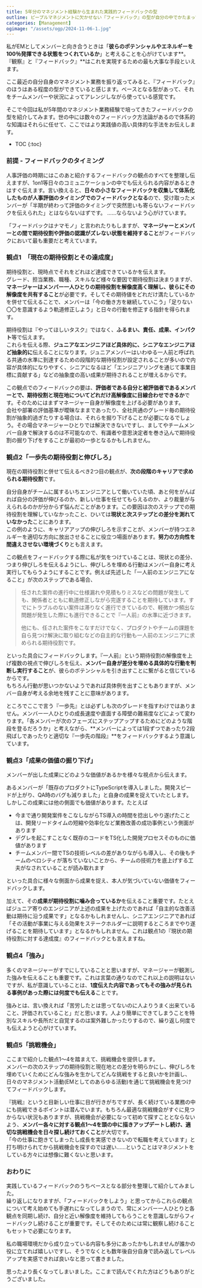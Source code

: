 ```yaml
---
title: 5年分のマネジメント経験から生まれた実践的フィードバックの型
outline: ピープルマネジメントに欠かせない『フィードバック』の型が自分の中でかたまってきました。実践の中で積み上げたフィードバックの型を5つの観点でまとめたので共有します。
categories: [Management]
ogimage: "/assets/ogp/2024-11-06-1.jpg"
---
```

私がEMとしてメンバーと向き合うときは「**彼らのポテンシャルやエネルギーを100％発揮できる状態をつくれているか**」と考えることを心がけています**。『観察』と『フィードバック』**はこれを実現するための最も大事な手段といえます。

ここ最近の自分自身のマネジメント業務を振り返ってみると、『フィードバック』のほうはある程度の型ができていると感じます。ベースとなる型があって、それをチームメンバーや状況によってアレンジしながら使っている感覚です。

そこで今回は私が5年間のマネジメント業務経験で培ってきたフィードバックの型を紹介してみます。世の中には数々のフィードバック方法論があるので体系的な知識はそれらに任せて、ここではより実践値の高い具体的な手法をお伝えします。

* TOC
{:toc}

### 前提 - フィードバックのタイミング

人事評価の時期にはこのあと紹介するフィードバックの観点のすべてを整理し伝えますが、1on1等日々のコミュニケーションの中でも伝えられる内容があるときはすぐ伝えます。言い換えると、**日々の小さなフィードバックを収集して体系化したものが人事評価のタイミングでのフィードバックとなる**ので、受け取ったメンバーが「半期が終わって評価のタイミングで突然思いも寄らないフィードバックを伝えられた」とはならないはずです。 ……ならないよう心がけています。

「フィードバックはナマモノ」と言われたりもしますが、**マネージャーとメンバーとの間で期待役割や評価の認識がズレない状態を維持すること**がフィードバックにおいて最も重要だと考えています。

### 観点1　「現在の期待役割とその達成度」

期待役割と、現時点でそれをどれほど達成できているかを伝えます。  
グレード、担当業務、職種、スキルなど様々な要因で期待役割は決まりますが、**マネージャーはメンバー一人ひとりの期待役割を解像度高く理解し、彼らにその解像度を共有すること**が必要です。そしてその期待値をどれだけ満たしているかを併せて伝えることで、メンバーは「今の働き方を継続していこう」「足りない〇〇を意識するよう軌道修正しよう」と日々の行動を修正する指針を得られます。

期待役割は『やってほしいタスク』ではなく、**ふるまい、責任、成果、インパクト**等で伝えます。  
これらを伝える際、**ジュニアなエンジニアほど具体的に、シニアなエンジニアほど抽象的に**伝えることになります。ジュニアメンバーはいわゆる一人前と呼ばれる共通の水準に到達するための段階的な期待役割が設定されることが多いので内容が具体的になりやすく、シニアになるほど「エンジニアリングを通じて事業目標に貢献する」などの抽象度の高い成果が期待されることが増えるからです。

この観点でのフィードバックの要は、**評価者である自分と被評価者であるメンバーとで、期待役割と現在地についてどれだけ高解像度に目線合わせできるか**です。そのためにはまずマネージャー自身が解像度を上げる必要があります。  
会社や部署の評価基準が曖昧なままであったり、全社共通のグレード毎の期待役割が抽象的過ぎたりする場合は、それらを掘り下げることが必要になるでしょう。その場合マネージャーひとりでは解決できないですし、ましてやチームメンバー自身で解決するのは不可能なので、有識者や意思決定者を巻き込んで期待役割の掘り下げをすることが最初の一歩となるかもしれません。


### 観点2「一歩先の期待役割と伸びしろ」

現在の期待役割と併せて伝えるべき2つ目の観点が、**次の段階のキャリアで求められる期待役割**です。

自分自身がチームに属するいちエンジニアとして働いていた頃、あと何をがんばれば自分の評価が伸びるのか、新しい仕事を任せてもらえるのか、より裁量が与えられるのかが分からず悩んだことがあります。この要因は次のステップでの期待役割を理解していなかったこと、ひいては**現状と次ステップとの差分を測れていなかった**ことにあります。  
この例のように、キャリアアップの伸びしろを示すことが、メンバーが持つエネルギーを適切な方向に放出させることに役立つ場面があります。**努力の方向性を間違えさせない環境づくり**とも言えます。

この観点をフィードバックする際に私が気をつけていることは、現状との差分、つまり伸びしろを伝えるようにし、伸びしろを埋める行動はメンバー自身に考え実行してもらうようにすることです。例えば先述した「一人前のエンジニアになること」が次のステップである場合、

> 任された案件の進行中に仕様漏れや見積もりミスなどの問題が発生しても、関係者とともに軌道修正しながら完遂することを期待しています。すでにトラブルのない案件は滞りなく進行できているので、軽微かつ頻出な問題が発生した際にも進行できることで『一人前』の水準に近づきます。
>
> 他にも、任された案件をこなすだけでなく、プロダクトやチームの課題を自ら見つけ解決に取り組むなどの自主的な行動も一人前のエンジニアに求められる期待役割です。

といった具合にフィードバックします。『一人前』という期待役割の解像度を上げ複数の視点で伸びしろを伝え、**メンバー自身が差分を埋める具体的な行動を判断し実行すること**が、彼らのポテンシャルを引き出すことに繋がると信じているからです。  
もちろん行動が思いつかないようであれば具体例を出すこともありますが、メンバー自身が考える余地を残すことに意味があります。

ところでここで言う『一歩先』とは必ずしも次のグレードを指すわけではありません。メンバー一人ひとりの成長速度や直面する障壁の難易度などによって変わります。「各メンバーが次のフェーズにステップアップするためにどのような階段を登るだろうか」と考えながら、**メンバーによっては1段ずつであったり2段飛ばしであったりと適切な『一歩先の階段』**をフィードバックするよう意識しています。


### 観点3「成果の価値の掘り下げ」

メンバーが出した成果にどのような価値があるかを様々な視点から伝えます。

あるメンバーが「既存のプロダクトにTypeScriptを導入しました。開発スピードが上がり、QA時のバグも減りました」と自身の成果を捉えていたとします。しかしこの成果には他の側面でも価値があります。たとえば

* 今まで通り開発案件をこなしながらTS導入の時間を捻出しやり遂げたことは、開発リードタイムの短縮や効率化など業務改善の成功事例という側面があります
* デグレを起こすことなく既存のコードをTS化した開発プロセスそのものに価値があります
* チームメンバー間でTSの技術レベルの差がありながらも導入し、その後もチームのベロシティが落ちていないことから、チームの技術力を底上げする工夫がなされていることが読み取れます

といった具合に様々な側面から成果を捉え、本人が気づいていない価値をフィードバックします。

加えて、その**成果が期待役割に噛み合っているか**を伝えること重要です。たとえばジュニア寄りのエンジニアが上述の成果を上げたのであれば「自主的な改善活動は期待に沿う成果です」となるかもしれませんし、シニアエンジニアであれば「その活動が事業に与える効果をステークホルダーに説明するところまでやり遂げることを期待しています」となるかもしれません。これは観点1の『現状の期待役割に対する達成度』のフィードバックとも言えますね。

### 観点4「強み」

多くのマネージャーがすでにしていることと思いますが、マネージャーが観測した強みを伝えることも重要です。これは言葉の通りなのでこれ以上の説明はないですが、私が意識していることは、**1度伝えた内容であってもその強みが見られる事例があった際には何度でも伝える**ことです。

強みとは、言い換えれば「苦労したとは思ってないのに人よりうまく出来ていること、評価されていること」だと思います。人より簡単にできてしまうことを特別なスキルや長所だと自覚するのは案外難しかったりするので、繰り返し何度でも伝えようと心がけています。

### 観点5「挑戦機会」

ここまで紹介した観点1〜4を踏まえて、挑戦機会を提供します。  
メンバーの次のステップの期待役割と現在地との差分を明らかにし、伸びしろを埋めていくためにどんな強みを生かしてどんな挑戦をすると良いかを計画し、日々のマネジメント活動(EMとしてのあらゆる活動)を通じて挑戦機会を見つけてフィードバックします。

『挑戦』というと目新しい仕事に目が行きがちですが、長く続けている業務の中にも挑戦できるポイントは潜んでいます。もちろん最適な挑戦機会がすぐに見つからない状況もありますが、挑戦機会が必要になって初めて探すこととならないよう、**メンバー各々に対する観点1〜4を頭の中に描きアップデートし続け、適切な挑戦機会を日々探し続けておくこと**が大切です。  
「今の仕事に飽きてしまったし成長を実感できないので転職を考えています」と打ち明けられてから挑戦機会を探すのでは遅い……ということはマネジメントをしている方々には想像に難くないと思います。


### おわりに

実践しているフィードバックのうちベースとなる部分を整理して紹介してみました。  
繰り返しになりますが、「フィードバックをしよう」と思ってからこれらの観点について考え始めても手遅れになってしまうので、常にメンバー一人ひとりと各観点を同期し続け、自分と近い解像度を維持してもらうことを意識しながらフィードバックし続けることが重要です。そしてそのためには常に観察し続けることもセットで必要になります。

私の職場環境だから成り立っている内容も多分にあったかもしれませんが誰かの役に立てれば嬉しいですし、そうでなくとも数年後自分自身で読み返してレベルアップを実感できれば良いなと思って書きました。

思ったより長くなってしまいました。ここまで読んでくれた方はどうもありがとうございました。

